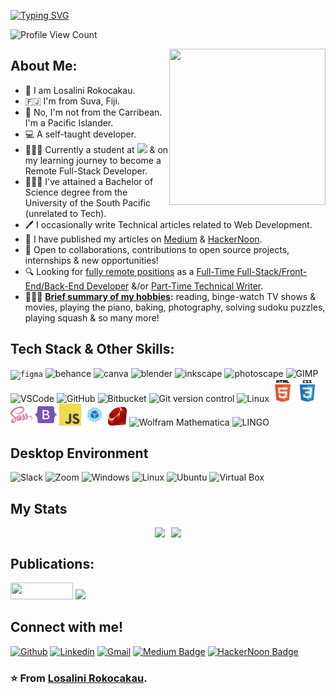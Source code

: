 [![Typing SVG](https://readme-typing-svg.herokuapp.com?font=Futura&color=E815CF&size=35&width=500&lines=Bula!+🌺+;I'm+Losalini.;Nice+to+meet+you!+🙂+; )](https://git.io/typing-svg)

![Profile View Count](https://komarev.com/ghpvc/?username=chelmerrox&color=orange&style=for-the-badge)

<!-- <img width="35%" align="right" alt="Github" src="https://user-images.githubusercontent.com/48678280/88862734-4903af80-d201-11ea-968b-9c939d88a37c.gif" /> -->
<img align="right" src="https://media.giphy.com/media/jRf5fsn8G6YaogAWxn/giphy.gif" width="250" height="250"/>

## 

## About Me:
- 👋 I am Losalini Rokocakau.
- :fiji: I'm from Suva, Fiji. 
- 🌺 No, I'm not from the Carribean. I'm a Pacific Islander.
- 💻 A self-taught developer.
- 👩🏽‍💻 Currently a student at ![](https://img.shields.io/badge/Microverse-blueviolet) & on my learning journey to become a Remote Full-Stack Developer.
- 👩🏽‍🎓 I've attained a Bachelor of Science degree from the University of the South Pacific (unrelated to Tech).
- 🖊 I occasionally write Technical articles related to Web Development.
- 📙 I have published my articles on <a href="https://medium.com/">Medium</a> & <a href="https://hackernoon.com/">HackerNoon</a>.
- 🤝 Open to collaborations, contributions to open source projects, internships & new opportunities!
- 🔍 Looking for <ins>fully remote positions</ins> as a <ins>Full-Time Full-Stack/Front-End/Back-End Developer</ins> &/or <ins>Part-Time Technical Writer</ins>.
- 🤸🏽‍♀️ **<ins>Brief summary of my hobbies</ins>:** reading, binge-watch TV shows & movies, playing the piano, baking, photography, solving sudoku puzzles, playing squash & so many more!

## Tech Stack & Other Skills:
<!--Credit to all those who created or own these icons & logos | I do not own any of them-->
<p align="left"> 
  <code><img height="35" src="https://www.vectorlogo.zone/logos/figma/figma-icon.svg" title="Figma" alt="figma"/></code>
  <img src="https://img.shields.io/badge/Behance-0054F7?style=for-the-badge&logo=behance&logoColor=white" width="80" height="30" title="Behance" alt="behance"/>
  <img src="https://img.shields.io/badge/Canva-%2300C4CC.svg?&style=for-the-badge&logo=Canva&logoColor=white" width="80" height="30" title="Canva" alt="canva"/>
  <img src="https://img.shields.io/badge/blender-%23F5792A.svg?style=for-the-badge&logo=blender&logoColor=white" width="80" height="30" title="Blender" alt="blender"/>
  <img src="https://img.shields.io/badge/Inkscape-000000?style=for-the-badge&logo=Inkscape&logoColor=white" width="80" height="30" title="Inkscape" alt="inkscape"/>
  <img src="https://s3.amazonaws.com/x.photoscape.org/img/201801/photoscape_logo_color_2x.png" width="35" height="30" title="Photoscape & Photoscape X" alt="photoscape"/>
  <img src="https://www.vectorlogo.zone/logos/gimp/gimp-icon.svg" width="40" title="GIMP" alt="GIMP">
  <img src="https://i.giphy.com/media/IdyAQJVN2kVPNUrojM/200.webp" width="40" title="VSCode" alt="VSCode"> 
  <img src="https://i.giphy.com/media/KzJkzjggfGN5Py6nkT/200.webp" width="40" title="GitHub" alt="GitHub">
  <img src="https://www.vectorlogo.zone/logos/bitbucket/bitbucket-ar21.svg" width="90" title="Bitbucket" alt="Bitbucket">
  <img src="https://media.giphy.com/media/kH6CqYiquZawmU1HI6/giphy.gif" width ="50" title="Git" alt="Git version control"> 
  <img src="https://www.vectorlogo.zone/logos/linux/linux-icon.svg" width="40" title="Linux" alt="Linux">
  <code><img height="35" src="https://raw.githubusercontent.com/github/explore/80688e429a7d4ef2fca1e82350fe8e3517d3494d/topics/html/html.png" title="HTML" alt="HTML"></code>
  <code><img height="35" src="https://raw.githubusercontent.com/github/explore/80688e429a7d4ef2fca1e82350fe8e3517d3494d/topics/css/css.png" title="CSS" alt="CSS"></code>
  <code><img height="35" src="https://raw.githubusercontent.com/github/explore/80688e429a7d4ef2fca1e82350fe8e3517d3494d/topics/sass/sass.png" title="Sass" alt="Sass"></code>
  <code><img height="35" src="https://raw.githubusercontent.com/devicons/devicon/master/icons/bootstrap/bootstrap-plain.svg" title="Bootstrap" alt="Bootstrap"></code>
  <code><img height="35" src="https://raw.githubusercontent.com/github/explore/80688e429a7d4ef2fca1e82350fe8e3517d3494d/topics/javascript/javascript.png" title="JavaScript" alt="JavaScript"></code>
  <!-- <code><img height="35" src="https://www.vectorlogo.zone/logos/nodejs/nodejs-horizontal.svg" title="Node.js" alt="Node.js"></code> -->
  <code><img height="35" src="https://raw.githubusercontent.com/github/explore/80688e429a7d4ef2fca1e82350fe8e3517d3494d/topics/webpack/webpack.png" title="Webpack" alt="Webpack"></code>
  <!-- <code><img src="https://img.shields.io/badge/React-20232A?style=for-the-badge&logo=react&logoColor=61DAFB" width="60" height="20" title="React" alt="React" /></code> -->
  <!-- <code><img src="https://img.shields.io/badge/Redux-593D88?style=for-the-badge&logo=redux&logoColor=white" width="60" height="20" title="Redux" alt="Redux" /></code> -->
  <!-- <code><img src="https://img.shields.io/badge/MySQL-005C84?style=for-the-badge&logo=mysql&logoColor=white" width="60" height="20" title="MySQL" alt="MySQL" /></code> -->
  <code><img height="30" src="https://raw.githubusercontent.com/github/explore/80688e429a7d4ef2fca1e82350fe8e3517d3494d/topics/ruby/ruby.png" title="Ruby" alt="Ruby"></code>
  <!-- <code><img src="https://img.shields.io/badge/Ruby_on_Rails-CC0000?style=for-the-badge&logo=ruby-on-rails&logoColor=white" width="65" height="20" title="Ruby on Rails" alt="Ruby on Rails" /></code> -->
  <!-- <code><img srcset="https://img.icons8.com/color/452/c-plus-plus-logo.png 2x" title="C++" alt="C++" loading="lazy" width="40" height="40"></code> -->
  <img src="https://www.wolfram.com/common/framework/img/spikey.en.png" width="40" height="40" title="Wolfram Mathematica" alt="Wolfram Mathematica">
  <img width="35" height="35" src="https://downloadly.net/wp-content/uploads/2020/03/Lindo-LINGO.png" class="attachment-medium size-medium wp-post-image" title="LINGO" alt="LINGO" srcset="https://downloadly.net/wp-content/uploads/2020/03/Lindo-LINGO.png 256w, https://downloadly.net/wp-content/uploads/2020/03/Lindo-LINGO-150x150.png 150w, https://downloadly.net/wp-content/uploads/2020/03/Lindo-LINGO-221x221.png 221w" sizes="(max-width: 256px) 100vw, 256px"><!--LINGO-->
</p>

## Desktop Environment

<p align="left">
  <img src="https://img.shields.io/badge/Slack-4A154B?style=for-the-badge&logo=slack&logoColor=white" width="90" height="30" alt="Slack"/>
  <img src="https://img.shields.io/badge/Zoom-2D8CFF?style=for-the-badge&logo=zoom&logoColor=white" width="90" height="30" alt="Zoom"/>
  <!-- <img src="https://img.shields.io/badge/Discord-5865F2?style=for-the-badge&logo=discord&logoColor=white" width="90" height="30" 
  alt="Discord" /> -->
  <img src="https://img.shields.io/badge/Windows-0078D6?style=for-the-badge&logo=windows&logoColor=white" width="90" height="30" 
  alt="Windows" />
  <img src="https://img.shields.io/badge/Linux-FCC624?style=for-the-badge&logo=linux&logoColor=black" width="90" height="30" alt="Linux">
  <img src="https://img.shields.io/badge/Ubuntu-E95420?style=for-the-badge&logo=ubuntu&logoColor=white" width="90" height="30" 
  alt="Ubuntu" />
  <img src="https://img.shields.io/badge/VirtualBox-21416b?style=for-the-badge&logo=VirtualBox&logoColor=white0" width="100" height="30" alt="Virtual Box" />
</p>

## My Stats

<p style="display:flex; justify-content:center; align-items:center; column-gap: 10px;" >
  <img src="https://github-readme-stats.vercel.app/api?username=chelmerrox&show_icons=true&theme=radical&line_height=30&count_private=trueshow_icons=true">
  <img src="https://github-readme-stats.vercel.app/api/top-langs/?username=chelmerrox&hide_langs_below=.25&theme=radical&count_private=trueshow_icons=true">
</p>

## Publications:

<p align="left">
  <img src="https://img.shields.io/badge/HN-HackerNoon-brightgreen" width="100" height="27"/>
  <img src="https://img.shields.io/badge/Medium-12100E?style=for-the-badge&logo=medium&logoColor=white"/>
  <!-- <img src="https://img.shields.io/badge/IH-Indie%20Hackers%20-orange"/> -->
</p>

## Connect with me!

[![Github](https://img.shields.io/badge/-Github-000?style=flat&logo=Github&logoColor=white)](https://github.com/chelmerrox)
[![Linkedin](https://img.shields.io/badge/-LinkedIn-blue?style=flat&logo=Linkedin&logoColor=white)](https://www.linkedin.com/in/losalini-rokocakau)
[![Gmail](https://img.shields.io/badge/-Gmail-c14438?style=flat&logo=Gmail&logoColor=white)](mailto:c.rokocakau@gmail.com)
[![Medium Badge](https://img.shields.io/badge/-Medium-03a57a?style=flat-square&labelColor=000000&logo=Medium&link=https://medium.com/@losalini.rokocakau/)](https://medium.com/@losalini.rokocakau/)
[![HackerNoon Badge](https://img.shields.io/badge/HN-HackerNoon-brightgreen)](https://hackernoon.com/how-to-temporarily-resolve-cors-error-in-the-console)
<!-- [![Twitter Badge](https://img.shields.io/badge/-@chelmerrox-1ca0f1?style=flat-square&labelColor=1ca0f1&logo=twitter&logoColor=white&link=https://twitter.com/_chelmerrox_)](https://twitter.com/_chelmerrox_) -->

### ⭐ From [Losalini Rokocakau](https://github.com/chelmerrox).